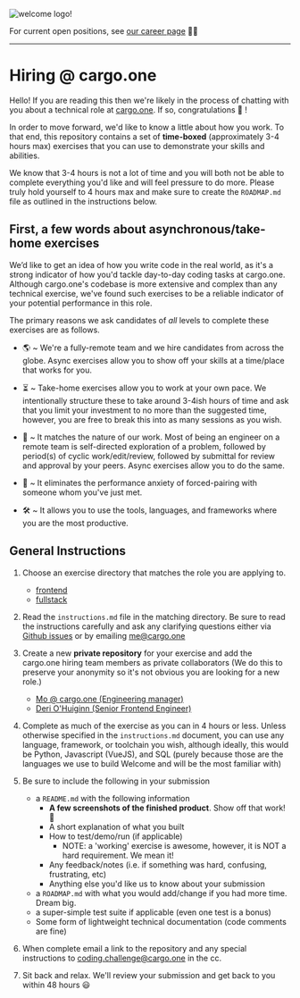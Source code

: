 ![welcome logo!](https://assets-shared.cargo.one/assets/static/logo.svg)

For current open positions, see [our career page](https://www.cargo.one/careers) 👩‍💻

------------------

# Hiring @ cargo.one

Hello! If you are reading this then we're likely in the process of chatting with you about a technical role at [cargo.one](https://www.cargo.one/). If so, congratulations :tada: !

In order to move forward, we'd like to know a little about how you work. To that end, this repository contains a set of **time-boxed** (approximately 3-4 hours max) exercises that you can use to demonstrate your skills and abilities.

We know that 3-4 hours is not a lot of time and you will both not be able to complete everything you'd like and will feel pressure to do more. Please truly hold yourself to 4 hours max and make sure to create the `ROADMAP.md` file as outlined in the instructions below.

## First, a few words about asynchronous/take-home exercises

We’d like to get an idea of how you write code in the real world, as it's a strong indicator of how you'd tackle day-to-day coding tasks at cargo.one. Although cargo.one's codebase is more extensive and complex than any technical exercise, we've found such exercises to be a reliable indicator of your potential performance in this role.

The primary reasons we ask candidates of *all* levels to complete these exercises are as follows.

* 🌎  ~ We're a fully-remote team and we hire candidates from across the globe. Async exercises allow you to show off your skills at a time/place that works for you.

* ⏳  ~ Take-home exercises allow you to work at your own pace. We intentionally structure these to take around 3-4ish hours of time and ask that you limit your investment to no more than the suggested time, however, you are free to break this into as many sessions as you wish.

* 🔄 ~ It matches the nature of our work. Most of being an engineer on a remote team is self-directed exploration of a problem, followed by period(s) of cyclic work/edit/review, followed by submittal for review and approval by your peers. Async exercises allow you to do the same.

* 👀 ~ It eliminates the performance anxiety of forced-pairing with someone whom you've just met.

* 🛠 ~ It allows you to use the tools, languages, and frameworks where you are the most productive.

## General Instructions

1. Choose an exercise directory that matches the role you are applying to.
    * [frontend](frontend/instructions.md)
    * [fullstack](fullstack/instructions.md)

2. Read the `instructions.md` file in the matching directory. Be sure to read the instructions carefully and ask any clarifying questions either via [Github issues](https://github.com/cargo-one/hiring-exercise/issues) or by emailing me@cargo.one

3. Create a new **private repository** for your exercise and add the cargo.one hiring team members as private collaborators (We do this to preserve your anonymity so it's not obvious you are looking for a new role.)
    * [Mo @ cargo.one (Engineering manager)](https://github.com/etshi) 
    * [Deri O'Huiginn (Senior Frontend Engineer)](https://github.com/deri-cargo-one)

4. Complete as much of the exercise as you can in 4 hours or less. Unless otherwise specified in the `instructions.md` document, you can use any language, framework, or toolchain you wish, although ideally, this would be Python, Javascript (VueJS), and SQL (purely because those are the languages we use to build Welcome and will be the most familiar with)

5. Be sure to include the following in your submission
    * a `README.md` with the following information
        * **A few screenshots of the finished product**. Show off that work! 📸
        * A short explanation of what you built
        * How to test/demo/run (if applicable)
            * NOTE: a 'working' exercise is awesome, however, it is NOT a hard requirement. We mean it!
        * Any feedback/notes (i.e. if something was hard, confusing, frustrating, etc)
        * Anything else you'd like us to know about your submission
    * a `ROADMAP.md` with what you would add/change if you had more time. Dream big.
    * a super-simple test suite if applicable (even one test is a bonus)
    * Some form of lightweight technical documentation (code comments are fine)

5. When complete email a link to the repository and any special instructions to coding.challenge@cargo.one in the cc.

6. Sit back and relax. We'll review your submission and get back to you within 48 hours :smiley:

